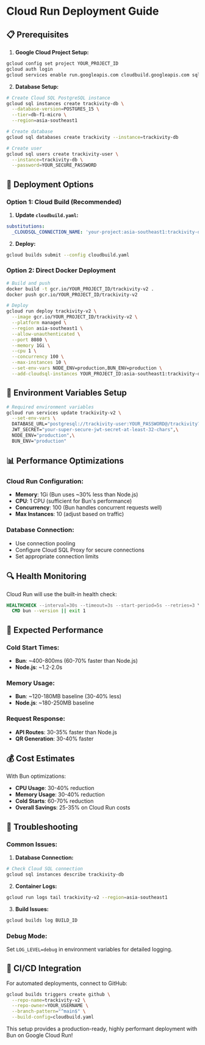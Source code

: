 # Cloud Run Deployment Guide

## 📋 Prerequisites

1. **Google Cloud Project Setup:**
```bash
gcloud config set project YOUR_PROJECT_ID
gcloud auth login
gcloud services enable run.googleapis.com cloudbuild.googleapis.com sqladmin.googleapis.com
```

2. **Database Setup:**
```bash
# Create Cloud SQL PostgreSQL instance
gcloud sql instances create trackivity-db \
  --database-version=POSTGRES_15 \
  --tier=db-f1-micro \
  --region=asia-southeast1

# Create database
gcloud sql databases create trackivity --instance=trackivity-db

# Create user
gcloud sql users create trackivity-user \
  --instance=trackivity-db \
  --password=YOUR_SECURE_PASSWORD
```

## 🚀 Deployment Options

### Option 1: Cloud Build (Recommended)

1. **Update `cloudbuild.yaml`:**
```yaml
substitutions:
  _CLOUDSQL_CONNECTION_NAME: 'your-project:asia-southeast1:trackivity-db'
```

2. **Deploy:**
```bash
gcloud builds submit --config cloudbuild.yaml
```

### Option 2: Direct Docker Deployment

```bash
# Build and push
docker build -t gcr.io/YOUR_PROJECT_ID/trackivity-v2 .
docker push gcr.io/YOUR_PROJECT_ID/trackivity-v2

# Deploy
gcloud run deploy trackivity-v2 \
  --image gcr.io/YOUR_PROJECT_ID/trackivity-v2 \
  --platform managed \
  --region asia-southeast1 \
  --allow-unauthenticated \
  --port 8080 \
  --memory 1Gi \
  --cpu 1 \
  --concurrency 100 \
  --max-instances 10 \
  --set-env-vars NODE_ENV=production,BUN_ENV=production \
  --add-cloudsql-instances YOUR_PROJECT_ID:asia-southeast1:trackivity-db
```

## 🔐 Environment Variables Setup

```bash
# Required environment variables
gcloud run services update trackivity-v2 \
  --set-env-vars \
  DATABASE_URL="postgresql://trackivity-user:YOUR_PASSWORD@/trackivity?host=/cloudsql/YOUR_PROJECT_ID:asia-southeast1:trackivity-db",\
  JWT_SECRET="your-super-secure-jwt-secret-at-least-32-chars",\
  NODE_ENV="production",\
  BUN_ENV="production"
```

## 📊 Performance Optimizations

### Cloud Run Configuration:
- **Memory**: 1Gi (Bun uses ~30% less than Node.js)
- **CPU**: 1 CPU (sufficient for Bun's performance)
- **Concurrency**: 100 (Bun handles concurrent requests well)
- **Max Instances**: 10 (adjust based on traffic)

### Database Connection:
- Use connection pooling
- Configure Cloud SQL Proxy for secure connections
- Set appropriate connection limits

## 🔍 Health Monitoring

Cloud Run will use the built-in health check:
```dockerfile
HEALTHCHECK --interval=30s --timeout=3s --start-period=5s --retries=3 \
  CMD bun --version || exit 1
```

## 🚀 Expected Performance

### Cold Start Times:
- **Bun**: ~400-800ms (60-70% faster than Node.js)
- **Node.js**: ~1.2-2.0s

### Memory Usage:
- **Bun**: ~120-180MB baseline (30-40% less)
- **Node.js**: ~180-250MB baseline

### Request Response:
- **API Routes**: 30-35% faster than Node.js
- **QR Generation**: 30-40% faster

## 💰 Cost Estimates

With Bun optimizations:
- **CPU Usage**: 30-40% reduction
- **Memory Usage**: 30-40% reduction  
- **Cold Starts**: 60-70% reduction
- **Overall Savings**: 25-35% on Cloud Run costs

## 🔧 Troubleshooting

### Common Issues:

1. **Database Connection:**
```bash
# Check Cloud SQL connection
gcloud sql instances describe trackivity-db
```

2. **Container Logs:**
```bash
gcloud run logs tail trackivity-v2 --region=asia-southeast1
```

3. **Build Issues:**
```bash
gcloud builds log BUILD_ID
```

### Debug Mode:
Set `LOG_LEVEL=debug` in environment variables for detailed logging.

## 🔄 CI/CD Integration

For automated deployments, connect to GitHub:
```bash
gcloud builds triggers create github \
  --repo-name=trackivity-v2 \
  --repo-owner=YOUR_USERNAME \
  --branch-pattern="^main$" \
  --build-config=cloudbuild.yaml
```

This setup provides a production-ready, highly performant deployment with Bun on Google Cloud Run!